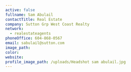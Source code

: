 ```yaml
---
active: false
fullname: Sam Abulail
contactTitle: Real Estate
company: Sutton Grp West Coast Realty
network:
  - realestateagents
phoneOffice: 604-868-0567
email: sabulail@sutton.com
image_path:
color:
website:
profile_image_path: /uploads/Headshot sam abulail.jpg
---
```



